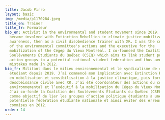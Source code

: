 ```yaml
---
title: Jacob Pirro
layout: basic
img: /media/p1170284.jpeg
title_en: Trainer
title_fr: Formateur
bio_en: Activist in the environmental and student movement since 2019. I first
  became involved with Extinction Rebellion in climate justice mobilization and
  awareness, then as a civil disobedience trainer with XR. I was the coordinator
  of the environmental committee's actions and the executive for the
  mobilization of the Cégep du Vieux Montréal. I co-founded the Coalition des
  Soulèvements Étudiants du Québec (CSEQ) which aims to link student political
  action groups to a potential national student federation and thus avoid the
  mistakes made in 2012.
bio_fr: Militant dans le milieu environnemental et le syndicalisme de combat
  étudiant depuis 2019. J’ai commencé mon implication avec Extinction Rébellion
  en mobilisation et sensibilisation à la justice climatique, puis formateur en
  désobéissance civile avec XR. J’ai été coordonateur des actions du comité
  environnemental et l’exécutif à la mobilisation du Cégep du Vieux Montréal.
  J’ai co-fondé la Coalition des Soulèvements Étudiants du Québec (CSEQ) qui a
  comme objectif de lier les groupes d’action politique étudiants à une
  potentielle fédération étudiante nationale et ainsi éviter des erreurs
  commises en 2012.
order: 14
---
```

